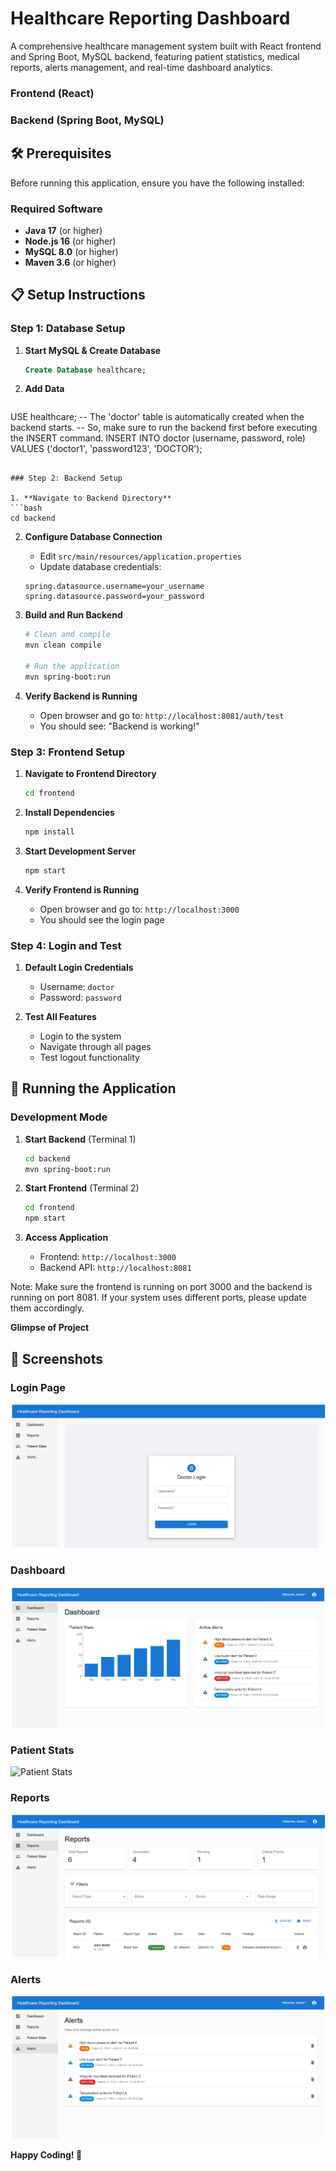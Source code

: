 # Healthcare Reporting Dashboard

A comprehensive healthcare management system built with React frontend and Spring Boot, MySQL backend, featuring patient statistics, medical reports, alerts management, and real-time dashboard analytics.

### Frontend (React)
### Backend (Spring Boot, MySQL)

## 🛠️ Prerequisites

Before running this application, ensure you have the following installed:

### Required Software
- **Java 17** (or higher)
- **Node.js 16** (or higher)
- **MySQL 8.0** (or higher)
- **Maven 3.6** (or higher)

## 📋 Setup Instructions

### Step 1: Database Setup

1. **Start MySQL & Create Database**
   ```sql
   Create Database healthcare;
   ```

2. **Add Data**
   ```sql
  USE healthcare;
    -- The 'doctor' table is automatically created when the backend starts.
    -- So, make sure to run the backend first before executing the INSERT command.
   INSERT INTO doctor (username, password, role) VALUES ('doctor1', 'password123', 'DOCTOR'); 
   ```

### Step 2: Backend Setup

1. **Navigate to Backend Directory**
   ```bash
   cd backend
   ```

2. **Configure Database Connection**
   - Edit `src/main/resources/application.properties`
   - Update database credentials:
   ```properties
   spring.datasource.username=your_username
   spring.datasource.password=your_password
   ```

3. **Build and Run Backend**
   ```bash
   # Clean and compile
   mvn clean compile
   
   # Run the application
   mvn spring-boot:run
   ```

4. **Verify Backend is Running**
   - Open browser and go to: `http://localhost:8081/auth/test`
   - You should see: "Backend is working!"

### Step 3: Frontend Setup

1. **Navigate to Frontend Directory**
   ```bash
   cd frontend
   ```

2. **Install Dependencies**
   ```bash
   npm install
   ```

3. **Start Development Server**
   ```bash
   npm start
   ```

4. **Verify Frontend is Running**
   - Open browser and go to: `http://localhost:3000`
   - You should see the login page

### Step 4: Login and Test

1. **Default Login Credentials**
   - Username: `doctor`
   - Password: `password`

2. **Test All Features**
   - Login to the system
   - Navigate through all pages
   - Test logout functionality

## 🚀 Running the Application

### Development Mode

1. **Start Backend** (Terminal 1)
   ```bash
   cd backend
   mvn spring-boot:run
   ```

2. **Start Frontend** (Terminal 2)
   ```bash
   cd frontend
   npm start
   ```

3. **Access Application**
   - Frontend: `http://localhost:3000`
   - Backend API: `http://localhost:8081`

Note: Make sure the frontend is running on port 3000 and the backend is running on port 8081. If your system uses different ports, please update them accordingly.

**Glimpse of Project**

## 📸 Screenshots

### Login Page
![Login Page](frontend/public/readme-images/login.png)

### Dashboard
![Dashboard](frontend/public/readme-images/dashboard.png)

### Patient Stats
![Patient Stats](frontend/public/readme-images/patient-stats.png)

### Reports
![Reports](frontend/public/readme-images/reports.png)

### Alerts
![Alerts](frontend/public/readme-images/alerts.png)

**Happy Coding! 🎉** 